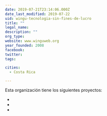 ```yaml
---
date: 2019-07-21T23:14:06.000Z
date_last_modified: 2019-07-22
uid: wingu-tecnologia-sin-fines-de-lucro
title: ""
legal_name: 
description: ""
org_type: 
website: www.winguweb.org
year_founded: 2008
facebook: 
twitter: 
tags:

cities: 
  - Costa Rica

---
```


Esta organización tiene los siguientes proyectos:

- [](/i/calculadora-de-la-desigualdad-de-genero.html)
- [](/i/relevamiento-de-asentamientos-informales-en-centro-america.html)
- [](/i/cdlv-el-monitor-de-los-procesos-de-urbanizacion-de-villas.html)
